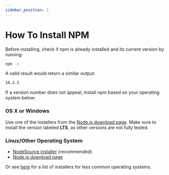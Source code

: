 ```yaml
---
sidebar_position: 1
---
```


# How To Install NPM

Before installing, check if npm is already installed and its current version by running:
```bash
npm -v
```

A valid result would return a similar output:
```bash
10.2.3
```

If a version number does not appear, install npm based on your operating system below:

### OS X or Windows
Use one of the installers from the [Node.js download page](https://nodejs.org/en/download/). Make sure to install the version labeled **LTS**, as other versions are not fully tested.

### Linux/Other Operating System
- [NodeSource installer](https://github.com/nodesource/distributions) (recommended)
- [Node.js download page](https://nodejs.org/en/download/)

Or see [here](https://nodejs.org/en/download/package-manager/) for a list of installers for less common operating systems.